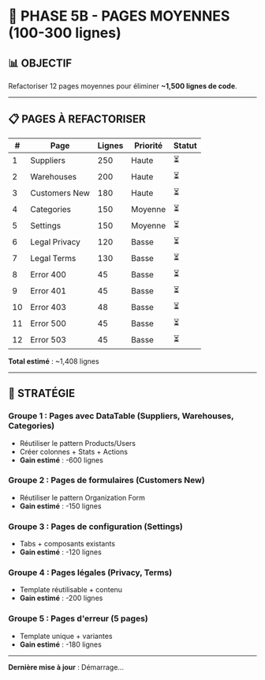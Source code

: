 # 🚀 PHASE 5B - PAGES MOYENNES (100-300 lignes)

## 📊 OBJECTIF
Refactoriser 12 pages moyennes pour éliminer **~1,500 lignes de code**.

---

## 📋 PAGES À REFACTORISER

| # | Page | Lignes | Priorité | Statut |
|---|------|--------|----------|--------|
| 1 | Suppliers | 250 | Haute | ⏳ |
| 2 | Warehouses | 200 | Haute | ⏳ |
| 3 | Customers New | 180 | Haute | ⏳ |
| 4 | Categories | 150 | Moyenne | ⏳ |
| 5 | Settings | 150 | Moyenne | ⏳ |
| 6 | Legal Privacy | 120 | Basse | ⏳ |
| 7 | Legal Terms | 130 | Basse | ⏳ |
| 8 | Error 400 | 45 | Basse | ⏳ |
| 9 | Error 401 | 45 | Basse | ⏳ |
| 10 | Error 403 | 48 | Basse | ⏳ |
| 11 | Error 500 | 45 | Basse | ⏳ |
| 12 | Error 503 | 45 | Basse | ⏳ |

**Total estimé** : ~1,408 lignes

---

## 🎯 STRATÉGIE

### Groupe 1 : Pages avec DataTable (Suppliers, Warehouses, Categories)
- Réutiliser le pattern Products/Users
- Créer colonnes + Stats + Actions
- **Gain estimé** : -600 lignes

### Groupe 2 : Pages de formulaires (Customers New)
- Réutiliser le pattern Organization Form
- **Gain estimé** : -150 lignes

### Groupe 3 : Pages de configuration (Settings)
- Tabs + composants existants
- **Gain estimé** : -120 lignes

### Groupe 4 : Pages légales (Privacy, Terms)
- Template réutilisable + contenu
- **Gain estimé** : -200 lignes

### Groupe 5 : Pages d'erreur (5 pages)
- Template unique + variantes
- **Gain estimé** : -180 lignes

---

**Dernière mise à jour** : Démarrage...
